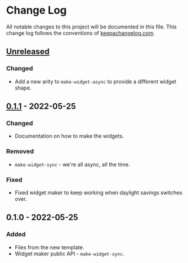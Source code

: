 # Change Log
All notable changes to this project will be documented in this file. This change log follows the conventions of [keepachangelog.com](http://keepachangelog.com/).

## [Unreleased]
### Changed
- Add a new arity to `make-widget-async` to provide a different widget shape.

## [0.1.1] - 2022-05-25
### Changed
- Documentation on how to make the widgets.

### Removed
- `make-widget-sync` - we're all async, all the time.

### Fixed
- Fixed widget maker to keep working when daylight savings switches over.

## 0.1.0 - 2022-05-25
### Added
- Files from the new template.
- Widget maker public API - `make-widget-sync`.

[Unreleased]: https://github.com/your-name/clojure-poc/compare/0.1.1...HEAD
[0.1.1]: https://github.com/your-name/clojure-poc/compare/0.1.0...0.1.1
